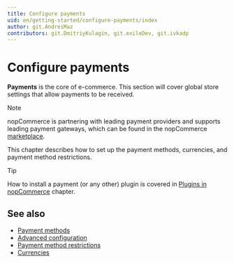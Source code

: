 ```yaml
---
title: Configure payments
uid: en/getting-started/configure-payments/index
author: git.AndreiMaz
contributors: git.DmitriyKulagin, git.exileDev, git.ivkadp
---
```


# Configure payments

**Payments** is the core of e-commerce. This section will cover global store settings that allow payments to be received.

> [!NOTE]
> 
> nopCommerce is partnering with leading payment providers and supports leading payment gateways, which can be found in the nopCommerce [marketplace](https://www.nopcommerce.com/en/marketplace).

This chapter describes how to set up the payment methods, currencies, and payment method restrictions.

> [!TIP]
> 
> How to install a payment (or any other) plugin is covered in [Plugins in nopCommerce](xref:en/getting-started/advanced-configuration/plugins-in-nopcommerce) chapter.

## See also

- [Payment methods](xref:en/getting-started/configure-payments/payment-methods/index)
- [Advanced configuration](xref:en/getting-started/configure-payments/advanced-configuration/index)
- [Payment method restrictions](xref:en/getting-started/configure-payments/advanced-configuration/payment-method-restrictions)
- [Currencies](xref:en/getting-started/configure-payments/advanced-configuration/currencies)
